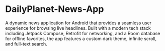 # DailyPlanet-News-App
A dynamic news application for Android that provides a seamless user experience for browsing live headlines. Built with a modern tech stack including Jetpack Compose, Retrofit for networking, and a Room database for offline favorites, the app features a custom dark theme, infinite scroll, and full-text search.
